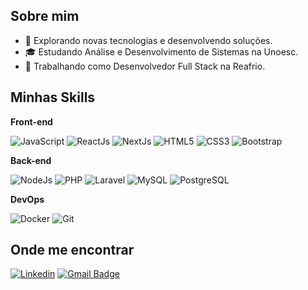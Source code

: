 ## Sobre mim

- 🤔 Explorando novas tecnologias e desenvolvendo soluções.
- 🎓 Estudando Análise e Desenvolvimento de Sistemas na Unoesc.
- 💼 Trabalhando como Desenvolvedor Full Stack na Reafrio.

## Minhas Skills

**Front-end**

![JavaScript](https://img.shields.io/badge/JavaScript-F7DF1E?style=for-the-badge&logo=javascript&logoColor=black)
![ReactJs](https://img.shields.io/badge/React.Js-20232A?style=for-the-badge&logo=react&logoColor=61DAFB)
![NextJs](https://img.shields.io/badge/Next.Js-20232A?style=for-the-badge&logo=next.js&logoColor=61DAFB)
![HTML5](https://img.shields.io/badge/HTML5-E34F26?style=for-the-badge&logo=html5&logoColor=white)
![CSS3](https://img.shields.io/badge/CSS3-1572B6?style=for-the-badge&logo=css3&logoColor=white)
![Bootstrap](https://img.shields.io/badge/Bootstrap-563D7C?style=for-the-badge&logo=bootstrap&logoColor=white)

**Back-end**

![NodeJs](https://img.shields.io/badge/Node.js-43853D?style=for-the-badge&logo=node.js&logoColor=white)
![PHP](https://img.shields.io/badge/PHP-777BB4?style=for-the-badge&logo=php&logoColor=white)
![Laravel](https://img.shields.io/badge/Laravel-FF2D20?style=for-the-badge&logo=laravel&logoColor=white)
![MySQL](https://img.shields.io/badge/MySQL-00000F?style=for-the-badge&logo=mysql&logoColor=white)
![PostgreSQL](https://img.shields.io/badge/PostgreSQL-316192?style=for-the-badge&logo=postgresql&logoColor=white)

**DevOps**

![Docker](https://img.shields.io/badge/Docker-2496ED?style=for-the-badge&logo=docker&logoColor=white)
![Git](https://img.shields.io/badge/Git-E34F26?style=for-the-badge&logo=git&logoColor=white)

## Onde me encontrar

[![Linkedin](https://img.shields.io/badge/-Linkedin-blue?style=flat-square&logo=Linkedin&logoColor=white&link=https://www.linkedin.com/in/rafaeldreyer/)](https://www.linkedin.com/in/rafaeldreyer/)
[![Gmail Badge](https://img.shields.io/badge/Gmail-D14836?style=for-the-badge&logo=gmail&logoColor=white&link=mailto:dreyerafael@gmail.com)](mailto:dreyerafael@gmail.com)

